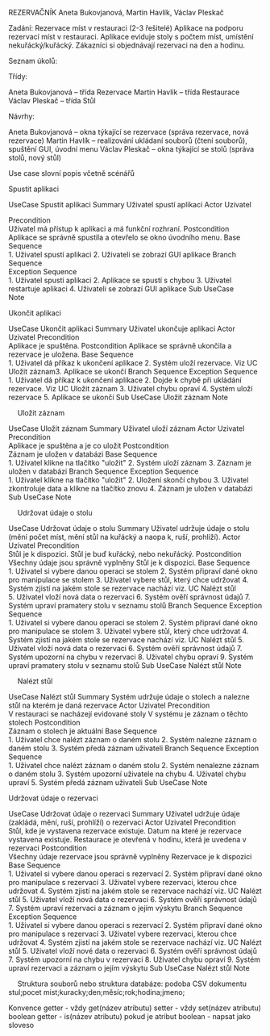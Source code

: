 REZERVAČNÍK
Aneta Bukovjanová, Martin Havlík, Václav Pleskač 

Zadání: Rezervace míst v restauraci (2-3 řešitelé) 
Aplikace na podporu rezervací míst v restauraci. Aplikace eviduje stoly s počtem míst, umístění nekuřácký/kuřácký. Zákazníci si objednávají rezervaci na den a hodinu. 

Seznam úkolů: 

Třídy: 

Aneta Bukovjanová – třída Rezervace 
Martin Havlík – třída Restaurace 
Václav Pleskač – třída Stůl 

Návrhy: 

Aneta Bukovjanová – okna týkající se rezervace (správa rezervace, nová rezervace) 
Martin Havlík – realizování ukládaní souborů (čtení souborů), spuštění GUI, úvodní menu 
Václav Pleskač – okna týkající se stolů (správa stolů, nový stůl) 


Use case slovní popis včetně scénářů 

Spustit aplikaci 	

UseCase	Spustit aplikaci 
Summary	Uživatel spustí aplikaci 
Actor	Uzivatel 
	
Precondition 	
					Uživatel má přístup k aplikaci a má funkční rozhraní. 
Postcondition	
					Aplikace se správně spustila a otevřelo se okno úvodního menu. 
Base Sequence 	
					1.	Uživatel spustí aplikaci 
					2.	Uživateli se zobrazí GUI aplikace 
Branch Sequence	 
Exception Sequence	 
					1.	Uživatel spustí aplikaci 
					2.	Aplikace se spustí s chybou 
					3.	Uživatel restartuje aplikaci 
					4.	Uživateli se zobrazí GUI aplikace 
Sub UseCase 	
Note	 

 
Ukončit aplikaci 

UseCase	Ukončit aplikaci 
Summary	Uživatel ukončuje aplikaci 
Actor	Uzivatel 
Precondition 	
					Aplikace je spuštěna. 
Postcondition
					Aplikace se správně ukončila a rezervace je uložena. 
Base Sequence	
					1.	Uživatel dá příkaz k ukončení aplikace
					2.	Systém uloží rezervace. Viz UC Uložit záznam3. Aplikace se ukončí
Branch Sequence	
Exception Sequence	
					1.	Uživatel dá příkaz k ukončení aplikace
					2.	Dojde k chybě při ukládání rezervace.  Viz UC Uložit záznam
					3.	Uživatel chybu opraví
					4.	Systém uloží rezervace
					5.	Aplikace se ukončí
Sub UseCase	Uložit záznam
Note	

 
Uložit záznam	

UseCase	Uložit záznam
Summary	Uživatel uloží záznam
Actor	Uzivatel
Precondition	
					Aplikace je spuštěna a je co uložit
Postcondition	
					Záznam je uložen v databázi
Base Sequence	
					1.	Uživatel klikne na tlačítko "uložit"
					2.	Systém uloží záznam
					3.	Záznam je uložen v databázi
Branch Sequence	
Exception Sequence	
					1.	Uživatel klikne na tlačítko "uložit"
					2.	Uložení skončí chybou
					3.	Uživatel zkontroluje data a klikne na tlačítko znovu
					4.	Záznam je uložen v databázi
Sub UseCase	
Note	

 
Udržovat údaje o stolu	

UseCase	Udržovat údaje o stolu
Summary	Uživatel udržuje údaje o stolu (mění počet míst, mění stůl na kuřácký a naopa k, ruší, prohlíží).
Actor	Uzivatel
Precondition	
					Stůl je k dispozici.
					Stůl je buď kuřácký, nebo nekuřácký.
Postcondition	
					Všechny údaje jsou správně vyplněny Stůl je k dispozici.
Base Sequence	
					1.	Uživatel si vybere danou operaci se stolem
					2.	Systém připraví dané okno pro manipulace se stolem
					3.	Uživatel vybere stůl, který chce udržovat
					4.	Systém zjistí na jakém stole se rezervace nachází viz. UC Nalézt stůl	
					5.	Uživatel vloží nová data o rezervaci
					6.	Systém ověří správnost údajů
					7.	Systém upraví pramatery stolu v seznamu stolů
Branch Sequence	
Exception Sequence	
					1.	Uživatel si vybere danou operaci se stolem
					2.	Systém připraví dané okno pro manipulace se stolem
					3.	Uživatel vybere stůl, který chce udržovat
					4.	Systém zjistí na jakém stole se rezervace nachází viz. UC Nalézt stůl
					5.	Uživatel vloží nová data o rezervaci
					6.	Systém ověří správnost údajů
					7.	Systém upozorní na chybu v rezervaci
					8.	Uživatel chybu opraví
					9.	Systém upraví pramatery stolu v seznamu stolů
Sub UseCase	Nalézt stůl
Note	

 
Nalézt stůl	

UseCase	Nalézt stůl
Summary	Systém udržuje údaje o stolech a nalezne stůl na kterém je daná rezervace
Actor	Uzivatel
Precondition	
					V restauraci se nacházejí evidované stoly
					V systému je záznam o těchto stolech
Postcondition	
					Záznam o stolech je aktuální
Base Sequence	
					1.	Uživatel chce nalézt záznam o daném stolu
					2.	Systém nalezne záznam o daném stolu
					3.	Systém předá záznam uživateli
Branch Sequence	
Exception Sequence	
					1.	Uživatel chce nalézt záznam o daném stolu
					2.	Systém nenalezne záznam o daném stolu
					3.	Systém upozorní uživatele na chybu
					4.	Uživatel chybu upraví
					5.	Systém předá záznam uživateli
Sub UseCase	
Note	

Udržovat údaje o rezervaci	

UseCase	Udržovat údaje o rezervaci
Summary	Uživatel udržuje údaje (zakládá, mění, ruší, prohlíží) o rezervaci
Actor	Uzivatel
Precondition	
					Stůl, kde je vystavena rezervace existuje.
					Datum na které je rezervace vystavena existuje.
					Restaurace je otevřená v hodinu, která je uvedena v rezervaci
Postcondition	
					Všechny údaje rezervace jsou správně vyplněny
					Rezervace je k dispozici
Base Sequence	
					1.	Uživatel si vybere danou operaci s rezervací
					2.	Systém připraví dané okno pro manipulace s rezervací
					3.	Uživatel vybere rezervaci, kterou chce udržovat
					4.	Systém zjistí na jakém stole se rezervace nachází viz. UC Nalézt stůl
					5.	Uživatel vloží nová data o rezervaci
					6.	Systém ověří správnost údajů
					7.	Systém upraví rezervaci a záznam o jejím výskytu
Branch Sequence	
Exception Sequence	
					1.	Uživatel si vybere danou operaci s rezervací
					2.	Systém připraví dané okno pro manipulace s rezervací
					3.	Uživatel vybere rezervaci, kterou chce udržovat
					4.	Systém zjistí na jakém stole se rezervace nachází viz. UC Nalézt stůl
					5.	Uživatel vloží nové data o rezervaci
					6.	Systém ověří správnost údajů
					7.	Systém upozorní na chybu v rezervaci
					8.	Uživatel chybu opraví
					9.	Systém upraví rezervaci a záznam o jejím výskytu
Sub UseCase	Nalézt stůl
Note	

 
Struktura souborů nebo struktura databáze: 
podoba CSV dokumentu
stul;pocet mist;kuracky;den;měsíc;rok;hodina;jmeno;

Konvence
getter - vždy get(název atributu)
setter - vždy set(název atributu)
boolean getter	- is(název atributu)
pokud je atribut boolean - napsat jako sloveso


